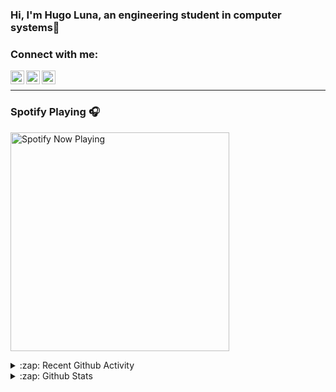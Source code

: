 ### Hi, I'm Hugo Luna, an engineering student in computer systems👋


### Connect with me:

[<img align="left" alt="codeSTACKr | Twitter" width="22px" src="https://cdn.jsdelivr.net/npm/simple-icons@v3/icons/twitter.svg" />][twitter]
[<img align="left" alt="codeSTACKr | LinkedIn" width="22px" src="https://cdn.jsdelivr.net/npm/simple-icons@v3/icons/linkedin.svg" />][linkedin]
[<img align="left" alt="codeSTACKr | Instagram" width="22px" src="https://cdn.jsdelivr.net/npm/simple-icons@v3/icons/instagram.svg" />][instagram]
</br>

---

### Spotify Playing 🎧

[<img src="https://novatorem.hugoluna.vercel.app/api/spotify" alt="Spotify Now Playing" width="350" />](https://open.spotify.com/user/qynm32a62tmp1vfpgxiwhsm2h)



<details>
  <summary>:zap: Recent Github Activity</summary>
  
</details>

<details>
  <summary>:zap: Github Stats</summary>

  <img align="left" alt="HugoLuna5's Github Stats" src="https://github-readme-stats-git-master.hugoluna.vercel.app/api?username=HugoLuna5&show_icons=true&hide_border=true" />

  [![Top Langs](https://github-readme-stats-git-master.hugoluna.vercel.app/api/top-langs/?username=HugoLuna5)](https://github.com/HugoLuna5/github-readme-stats)

</details>


[twitter]: https://twitter.com/Hugo_Luna5
[instagram]: https://instagram.com/hugoluna5
[linkedin]: https://linkedin.com/in/hugodariolc
